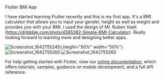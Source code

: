 Flutter BMI App

I have started learning Flutter recently and this is my first app. It's a BMI calculator that allows you to input your gender, height as well as weight and provides you with your BMI. 
I used the design of Mr. Ruben Vaalt (https://dribbble.com/shots/4585382-Simple-BMI-Calculator). Really looking forward to learning more and designing better apps.

![Screenshot_1642755245](https://user-images.githubusercontent.com/87297355/150496894-f803321e-4bef-45dc-a2b2-7d01733e745c.png){:height="50%" width="50%"}
![Screenshot_1642755260](https://user-images.githubusercontent.com/87297355/150496904-fd9a4dc9-3327-4496-a422-136a4f9d56ce.png)
![Screenshot_1642755265](https://user-images.githubusercontent.com/87297355/150496917-fdd1e36c-c69a-42c3-a0fb-d5138f092ec9.png)

For help getting started with Flutter, view our
[online documentation](https://flutter.dev/docs), which offers tutorials,
samples, guidance on mobile development, and a full API reference.
